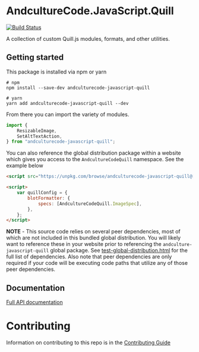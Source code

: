 # AndcultureCode.JavaScript.Quill

[![Build Status](https://travis-ci.org/AndcultureCode/AndcultureCode.JavaScript.Quill.svg?branch=master)](https://travis-ci.org/AndcultureCode/AndcultureCode.JavaScript.Quill)

A collection of custom Quill.js modules, formats, and other utilities.

## Getting started

This package is installed via npm or yarn

```shell
# npm
npm install --save-dev andculturecode-javascript-quill

# yarn
yarn add andculturecode-javascript-quill --dev
```

From there you can import the variety of modules.

```typescript
import {
    ResizableImage,
    SetAltTextAction,
} from "andculturecode-javascript-quill";
```

You can also reference the global distribution package within a website which gives you access to the `AndcultureCodeQuill` namespace. See the example below

```html
<script src="https://unpkg.com/browse/andculturecode-javascript-quill@[version-number]/dist/global/index.js"></script>

<script>
    var quillConfig = {
        blotFormatter: {
            specs: [AndcultureCodeQuill.ImageSpec],
        },
    };
</script>
```

**NOTE** - This source code relies on several peer dependencies, most of which are not included in this bundled global distribution. You will likely want to reference these in your website prior to referencing the `andculture-javascript-quill` global package. See [test-global-distribution.html](./test-global-distribution.html) for the full list of dependencies. Also note that peer dependencies are only required if your code will be executing code paths that utilize any of those peer dependencies.

## Documentation

[Full API documentation](docs/README.md)

# Contributing

Information on contributing to this repo is in the [Contributing Guide](CONTRIBUTING.md)
